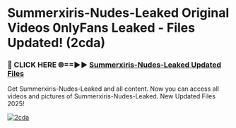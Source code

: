 # Summerxiris-Nudes-Leaked Original Videos 0nlyFans Leaked - Files Updated! (2cda)

<h3>🔴 CLICK HERE 🌐==►► <a href="https://tinyurl.com/yc6ubb5a" rel="nofollow">Summerxiris-Nudes-Leaked Updated Files</a></h3>

Get Summerxiris-Nudes-Leaked and all content. Now you can access all videos and pictures of Summerxiris-Nudes-Leaked. New Updated Files 2025!

[![2cda](https://i.imgur.com/7eu0CRL.gif)](https://tinyurl.com/yc6ubb5a)
